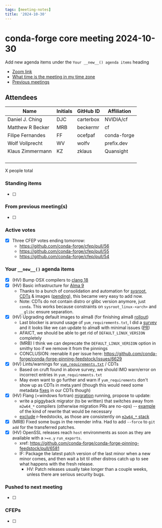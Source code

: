 ```yaml
---
tags: [meeting-notes]
title: '2024-10-30'
---
```

# conda-forge core meeting 2024-10-30

Add new agenda items under the `Your __new__() agenda items` heading

- [Zoom link](https://zoom.us/j/9138593505?pwd=SWh3dE1IK05LV01Qa0FJZ1ZpMzJLZz09)
- [What time is the meeting in my time zone](https://dateful.com/convert/utc?t=5pm)
- [Previous meetings](https://conda-forge.org/community/minutes/)

## Attendees

| Name                    | Initials | GitHub ID        | Affiliation                 |
| ----------------------- | -------- | ---------------  | --------------------------- |
| Daniel J. Ching         | DJC      | carterbox        | NVIDIA/cf                   |
| Matthew R Becker        | MRB      | beckermr         | cf                          |
| Filipe Fernandes        | FF       | ocefpaf          | conda-forge                 |
| Wolf Vollprecht         | WV       | wolfv            | prefix.dev                  |
| Klaus Zimmermann        | KZ       | zklaus           | Quansight                   |
|                         |          |                  |                             |
|                         |          |                  |                             |
|                         |          |                  |                             |
|                         |          |                  |                             |

X people total

### Standing items

- [ ]

### From previous meeting(s)

- [ ]

### Active votes

- [x] Three CFEP votes ending tomorrow:
    - https://github.com/conda-forge/cfep/pull/56
    - https://github.com/conda-forge/cfep/pull/55
    - https://github.com/conda-forge/cfep/pull/54

### Your `__new__()` agenda items

- [x] (HV) Bump OSX compilers to [clang 18](https://github.com/conda-forge/conda-forge-pinning-feedstock/pull/6571)
- [x] (HV) Basic infrastructure for [Alma 9](https://github.com/conda-forge/conda-forge.github.io/issues/2342)
  - Thanks to a bunch of consolidation and automation for [sysroot](https://github.com/conda-forge/linux-sysroot-feedstock/pull/79), [CDTs](https://github.com/conda-forge/cdt-builds/blob/main/cdt_slugs.yaml) & images ([pending](https://github.com/conda-forge/docker-images/pull/287)), this became very easy to add now.
  - Note: CDTs do not contain distro or glibc version anymore, just `conda`. This works because constraints on `sysroot_linux-<arch>` and `__glibc` ensure separation.
- [x] (HV) Upgrading default images to alma8 (for finishing alma8 [rollout](https://github.com/conda-forge/conda-forge.github.io/issues/1941))
  - Last blocker is around usage of `yum_requirements.txt`, I did a [survey](https://github.com/conda-forge/conda-forge-pinning-feedstock/issues/6283#issuecomment-2440281086) and it looks like we can update to alma8 with minimal issues ([PR](https://github.com/conda-forge/conda-forge-pinning-feedstock/pull/6626))
  - AFAICT, we should be able to get rid of `DEFAULT_LINUX_VERSION` completely
  - (MRB) I think we can deprecate the `DEFAULT_LINUX_VERSION` option in smithy too if we remove it from the pinnings
  - CONCLUSION: reenable it per issue here: https://github.com/conda-forge/conda-forge-pinning-feedstock/issues/6629
- [x] (HV) Lints/warnings for [`yum_requirements.txt`](https://github.com/search?q=org%3Aconda-forge+path%3Arecipe%2Fyum_requirements.txt&type=code) / CDTs
  - Based on cruft found in above survey, we should IMO warn/error on incorrect entries in `yum_requirements.txt`
  - May even want to go further and warn if `yum_requirements` don't show up as CDTs in meta.yaml (though this would need some metadata [fixes](https://github.com/conda-forge/cdt-builds/issues/72) in our CDTs though)
- [x] (HV) Flang (=windows fortran) [migration](https://conda-forge.org/status/migration/?name=flang19) running, propose to update:
  - write a piggyback migrator (to be written) that switches away from `m2w64_*` compilers (otherwise migration PRs are no-ops) -- [example](https://github.com/conda-forge/lapack-feedstock/pull/74/commits/f472d1aed2b4fedb0a55639d4e0786592da4485e) of the kind of rewrite that would be necessary
  - [exclude](https://github.com/conda-forge/conda-forge-pinning-feedstock/pull/6618) r-feedstocks, as those are consistently on [`m2w64_*` stack](https://github.com/search?type=code&q=org%3Aconda-forge+%2Fcompiler%5C%28%5B%27%22%5Dm2w64_fortran%5B%27%22%5D%5C%29%2F)
- [x] (MRB) Fixed some bugs in the rerender infra. Had to add `--force` to `git add` for the transferred patches.
- [x] (HV) OpenSSL releases reach `host` environments as soon as they are available with a `>=x.y` `run_exports`.
    - xref: https://github.com/conda-forge/conda-forge-pinning-feedstock/pull/6581
    - IF: Package the latest patch version of the last minor when a new minor comes, and then wait a bit til other distros catch up to see what happens with the fresh release.
        - HV: Patch releases usually take longer than a couple weeks, unless there are serious security bugs.

### Pushed to next meeting

- [ ]

### CFEPs

- [ ]
